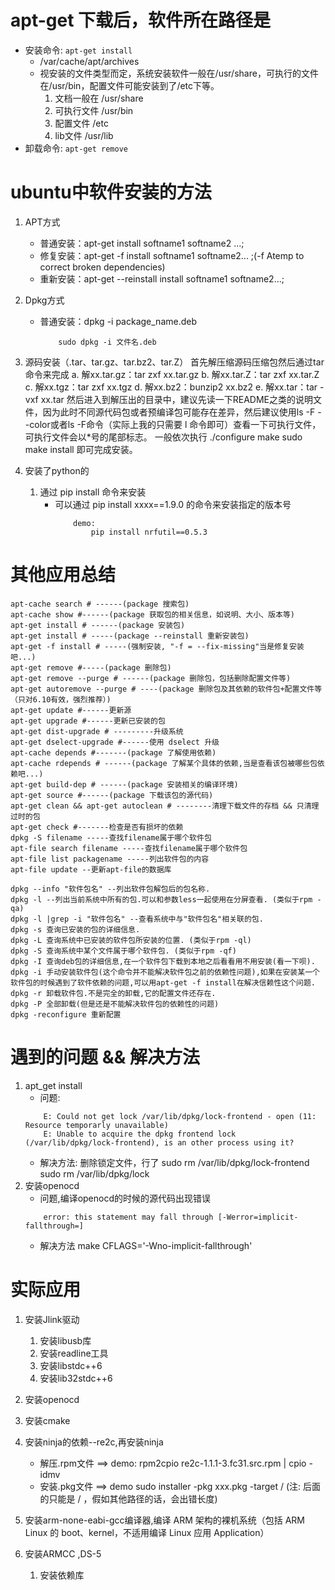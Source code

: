 # apt-get 下载后，软件所在路径是
* 安装命令: `apt-get install`
    * /var/cache/apt/archives
    * 视安装的文件类型而定，系统安装软件一般在/usr/share，可执行的文件在/usr/bin，配置文件可能安装到了/etc下等。
        1. 文档一般在 /usr/share
        2. 可执行文件 /usr/bin
        3. 配置文件 /etc
        4. lib文件 /usr/lib
* 卸载命令: `apt-get remove`


# ubuntu中软件安装的方法
1. APT方式
    * 普通安装：apt-get install softname1 softname2 …;
    * 修复安装：apt-get -f install softname1 softname2... ;(-f Atemp to correct broken dependencies)
    * 重新安装：apt-get --reinstall install softname1 softname2...;
2. Dpkg方式
    * 普通安装：dpkg -i package_name.deb
        ```demo
            sudo dpkg -i 文件名.deb
        ```
3. 源码安装（.tar、tar.gz、tar.bz2、tar.Z）
    首先解压缩源码压缩包然后通过tar命令来完成
    a. 解xx.tar.gz：tar zxf xx.tar.gz 
    b. 解xx.tar.Z：tar zxf xx.tar.Z 
    c. 解xx.tgz：tar zxf xx.tgz 
    d. 解xx.bz2：bunzip2 xx.bz2 
    e. 解xx.tar：tar -vxf xx.tar
    然后进入到解压出的目录中，建议先读一下README之类的说明文件，因为此时不同源代码包或者预编译包可能存在差异，然后建议使用ls -F --color或者ls -F命令（实际上我的只需要 l 命令即可）查看一下可执行文件，可执行文件会以*号的尾部标志。
    一般依次执行
            ./configure
            make
            sudo make install
    即可完成安装。

4. 安装了python的
    1. 通过 pip install 命令来安装
        * 可以通过 pip install xxxx==1.9.0 的命令来安装指定的版本号
            ```
                demo:
                    pip install nrfutil==0.5.3
            ```

# 其他应用总结
    apt-cache search # ------(package 搜索包)
    apt-cache show #------(package 获取包的相关信息，如说明、大小、版本等)
    apt-get install # ------(package 安装包)
    apt-get install # -----(package --reinstall 重新安装包)
    apt-get -f install # -----(强制安装, "-f = --fix-missing"当是修复安装吧...)
    apt-get remove #-----(package 删除包)
    apt-get remove --purge # ------(package 删除包，包括删除配置文件等)
    apt-get autoremove --purge # ----(package 删除包及其依赖的软件包+配置文件等（只对6.10有效，强烈推荐）)
    apt-get update #------更新源
    apt-get upgrade #------更新已安装的包
    apt-get dist-upgrade # ---------升级系统
    apt-get dselect-upgrade #------使用 dselect 升级
    apt-cache depends #-------(package 了解使用依赖)
    apt-cache rdepends # ------(package 了解某个具体的依赖,当是查看该包被哪些包依赖吧...)
    apt-get build-dep # ------(package 安装相关的编译环境)
    apt-get source #------(package 下载该包的源代码)
    apt-get clean && apt-get autoclean # --------清理下载文件的存档 && 只清理过时的包
    apt-get check #-------检查是否有损坏的依赖
    dpkg -S filename -----查找filename属于哪个软件包
    apt-file search filename -----查找filename属于哪个软件包
    apt-file list packagename -----列出软件包的内容
    apt-file update --更新apt-file的数据库

    dpkg --info "软件包名" --列出软件包解包后的包名称.
    dpkg -l --列出当前系统中所有的包.可以和参数less一起使用在分屏查看. (类似于rpm -qa)
    dpkg -l |grep -i "软件包名" --查看系统中与"软件包名"相关联的包.
    dpkg -s 查询已安装的包的详细信息.
    dpkg -L 查询系统中已安装的软件包所安装的位置. (类似于rpm -ql)
    dpkg -S 查询系统中某个文件属于哪个软件包. (类似于rpm -qf)
    dpkg -I 查询deb包的详细信息,在一个软件包下载到本地之后看看用不用安装(看一下呗).
    dpkg -i 手动安装软件包(这个命令并不能解决软件包之前的依赖性问题),如果在安装某一个软件包的时候遇到了软件依赖的问题,可以用apt-get -f install在解决信赖性这个问题.
    dpkg -r 卸载软件包.不是完全的卸载,它的配置文件还存在.
    dpkg -P 全部卸载(但是还是不能解决软件包的依赖性的问题)
    dpkg -reconfigure 重新配置







# 遇到的问题 && 解决方法
1. apt_get install
    * 问题:
    ```
        E: Could not get lock /var/lib/dpkg/lock-frontend - open (11: Resource temporarly unavailable)
        E: Unable to acquire the dpkg frontend lock (/var/lib/dpkg/lock-frontend), is an other process using it?
    ```
    * 解决方法:
        删除锁定文件，行了
        sudo rm /var/lib/dpkg/lock-frontend       
        sudo rm /var/lib/dpkg/lock
2. 安装openocd
    * 问题,编译openocd的时候的源代码出现错误
    ```
        error: this statement may fall through [-Werror=implicit-fallthrough=]
    ```
    * 解决方法
        make CFLAGS='-Wno-implicit-fallthrough'




# 实际应用
1. 安装Jlink驱动
    1. 安装libusb库
    2. 安装readline工具
    3. 安装libstdc++6
    4. 安装lib32stdc++6

2. 安装openocd 
3. 安装cmake
4. 安装ninja的依赖--re2c,再安装ninja
    * 解压.rpm文件 ==>  demo:   rpm2cpio re2c-1.1.1-3.fc31.src.rpm | cpio -idmv
    * 安装.pkg文件 ==>  demo    sudo installer -pkg xxx.pkg  -target  /     (注: 后面的只能是 / ，假如其他路径的话，会出错长度)
5. 安装arm-none-eabi-gcc编译器,编译 ARM 架构的裸机系统（包括 ARM Linux 的 boot、kernel，不适用编译 Linux 应用 Application）
6. 安装ARMCC ,DS-5
    1. 安装依赖库 







